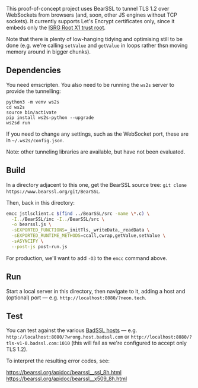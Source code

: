 
This proof-of-concept project uses BearSSL to tunnel TLS 1.2 over WebSockets from browsers (and, soon, other JS engines without TCP sockets). It currently supports Let's Encrypt certificates only, since it embeds only the [ISRG Root X1 trust root](https://letsencrypt.org/certs/isrgrootx1.pem).

Note that there is plenty of low-hanging tidying and optimising still to be done (e.g. we're calling `setValue` and `getValue` in loops rather thsn moving memory around in bigger chunks).

## Dependencies

You need emscripten. You also need to be running the `ws2s` server to provide the tunnelling:

```
python3 -m venv ws2s
cd ws2s
source bin/activate
pip install ws2s-python --upgrade
ws2sd run
```

If you need to change any settings, such as the WebSocket port, these are in `~/.ws2s/config.json`.

Note: other tunneling libraries are available, but have not been evaluated.

## Build

In a directory adjacent to this one, get the BearSSL source tree: `git clone https://www.bearssl.org/git/BearSSL`.

Then, back in this directory:

```bash
emcc jstlsclient.c $(find ../BearSSL/src -name \*.c) \
  -I../BearSSL/inc -I../BearSSL/src \
  -o bearssl.js \
  -sEXPORTED_FUNCTIONS=_initTls,_writeData,_readData \
  -sEXPORTED_RUNTIME_METHODS=ccall,cwrap,getValue,setValue \
  -sASYNCIFY \
  --post-js post-run.js
```

For production, we'll want to add `-O3` to the `emcc` command above.

## Run

Start a local server in this directory, then navigate to it, adding a host and (optional) port — e.g. `http://localhost:8080/?neon.tech`.

## Test

You can test against the various [BadSSL hosts](https://badssl.com/) — e.g. `http://localhost:8080/?wrong.host.badssl.com` or `http://localhost:8080/?tls-v1-0.badssl.com:1010` (this will fail as we're configured to accept only TLS 1.2).

To interpret the resulting error codes, see:

https://bearssl.org/apidoc/bearssl__ssl_8h.html
https://bearssl.org/apidoc/bearssl__x509_8h.html
